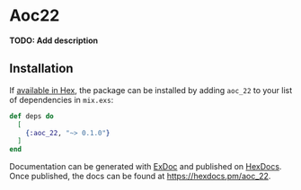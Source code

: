 # Aoc22

**TODO: Add description**

## Installation

If [available in Hex](https://hex.pm/docs/publish), the package can be installed
by adding `aoc_22` to your list of dependencies in `mix.exs`:

```elixir
def deps do
  [
    {:aoc_22, "~> 0.1.0"}
  ]
end
```

Documentation can be generated with [ExDoc](https://github.com/elixir-lang/ex_doc)
and published on [HexDocs](https://hexdocs.pm). Once published, the docs can
be found at <https://hexdocs.pm/aoc_22>.

